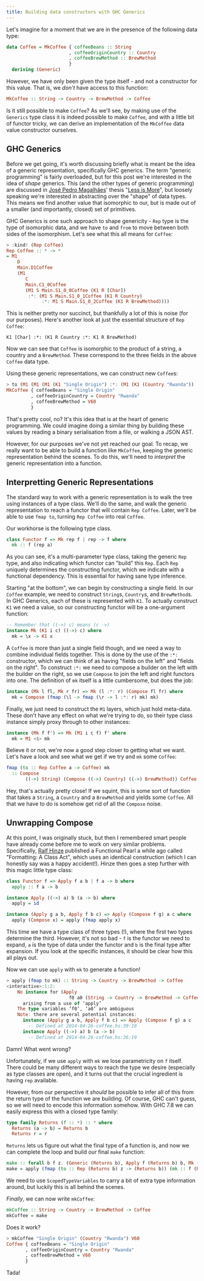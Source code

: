 ```yaml
---
title: Building data constructors with GHC Generics
---
```


Let's imagine for a moment that we are in the presence of the following data
type:

```haskell
data Coffee = MkCoffee { coffeeBeans :: String
                       , coffeeOriginCountry :: Country
                       , coffeeBrewMethod :: BrewMethod
                       }
  deriving (Generic)
```

However, we have only been given the type itself - and not a constructor for
this value. That is, we *don't* have access to this function:

```haskell
MkCoffee :: String -> Country -> BrewMethod -> Coffee
```

Is it still possible to make `Coffee`? As we'll see, by making use of the
`Generics` type class it is indeed possible to make `Coffee`, and with a little
bit of functor tricky, we can derive an implementation of the `MkCoffee` data
value constructor ourselves.

## GHC Generics

Before we get going, it's worth discussing briefly what is meant be the idea of
a generic representation, specifically GHC generics. The term "generic
programming" is fairly overloaded, but for this post we're interested in the idea
of *shape* generics. This (and the other types of generic programming) are
discussed in [José Pedro Magalhães](http://dreixel.net)' thesis
"[Less is More](http://dreixel.net/research/pdf/thesis.pdf‎)", but loosely
speaking we're interested in abstracting over the "shape" of data types. This
means we find another value that isomorphic to our, but is made out of a smaller
(and importantly, closed) set of primitives.

GHC Generics is one such approach to shape genericity - `Rep` type is the type
of isomorphic data, and we have `to` and `from` to move between both sides of
the isomorphism. Let's see what this all means for `Coffee`:

```haskell
> :kind! (Rep Coffee)
Rep Coffee :: * -> *
= M1
    D
    Main.D1Coffee
    (M1
       C
       Main.C1_0Coffee
       (M1 S Main.S1_0_0Coffee (K1 R [Char])
        :*: (M1 S Main.S1_0_1Coffee (K1 R Country)
             :*: M1 S Main.S1_0_2Coffee (K1 R BrewMethod))))
```

This is neither pretty nor succinct, but thankfully a lot of this is noise (for
our purposes). Here's another look at just the essential structure of `Rep
Coffee`:

```
K1 [Char] :*: (K1 R Country :*: K1 R BrewMethod)
```

Now we can see that `Coffee` is isomorphic to the product of a string, a country
and a `BrewMethod`. These correspond to the three fields in the above `Coffee`
data type.

Using these generic representations, we can construct new `Coffee`s:

```haskell
> to (M1 (M1 (M1 (K1 "Single Origin") :*: (M1 (K1 (Country "Rwanda")) :*: M1 (K1 V60))))) :: Coffee
MkCoffee { coffeeBeans = "Single Origin"
         , coffeeOriginCountry = Country "Rwanda"
         , coffeeBrewMethod = V60
         }
```

That's pretty cool, no? It's this idea that is at the heart of generic
programming. We could imagine doing a similar thing by building these values by
reading a binary serialisation from a file, or walking a JSON AST.

However, for our purposes we've not yet reached our goal. To recap, we really
want to be able to build a function like `MkCoffee`, keeping the generic
representation behind the scenes. To do this, we'll need to *interpret* the
generic representation into a function.

## Interpretting Generic Representations

The standard way to work with a generic representation is to walk the tree using
instances of a type class. We'll do the same, and walk the generic
representation to reach a functor that will contain `Rep Coffee`. Later, we'll
be able to use `fmap to`, turning `Rep Coffee` into real `Coffee`.

Our workhorse is the following type class.

```haskell
class Functor f => Mk rep f | rep -> f where
  mk :: f (rep a)
```

As you can see, it's a multi-parameter type class, taking the generic `Rep`
type, and also indicating which functor can "build" this `Rep`. Each `Rep`
uniquely determines the constructing functor, which we indicate with a
functional dependency. This is essential for having sane type inference.

Starting "at the bottom", we can begin by constructing a single field. In our
`Coffee` example, we need to construct `String`s, `Country`s, and
`BrewMethod`s. In GHC Generics, each of these is represented with `K1`. To
actually construct `K1` we need a value, so our constructing functor will be a
one-argument function:

```haskell
-- Remember that ((->) c) means (c ->)
instance Mk (K1 i c) ((->) c) where
  mk = \x -> K1 x
```

A `Coffee` is more than just a single field though, and we need a way to combine
individual fields together. This is done by the use of the `:*:` constructor,
which we can think of as having "fields on the left" and "fields on the
right". To construct `:*:` we need to compose a builder on the left with
the builder on the right, so we use `Compose` to join the left and right
functors into one. The definition of `mk` itself is a little cumbersome, but
does the job:

```haskell
instance (Mk l fl, Mk r fr) => Mk (l :*: r) (Compose fl fr) where
  mk = Compose (fmap (\l -> fmap (\r -> l :*: r) mk) mk)
```

Finally, we just need to construct the `M1` layers, which just hold
meta-data. These don't have any effect on what we're trying to do, so their type
class instance simply proxy through to other instances:

```haskell
instance (Mk f f') => Mk (M1 i c f) f' where
  mk = M1 <$> mk
```

Believe it or not, we're now a good step closer to getting what we want. Let's
have a look and see what we get if we try and `mk` some `Coffee`:

```haskell
fmap (to :: Rep Coffee a -> Coffee) mk
  :: Compose
       ((->) String) (Compose ((->) Country) ((->) BrewMethod)) Coffee
```

Hey, that's actually pretty close! If we squint, this is some sort of function
that takes a `String`, a `Country` and a `BrewMethod` and yields some
`Coffee`. All that we have to do is somehow get rid of all the `Compose` noise.

## Unwrapping Compose

At this point, I was originally stuck, but then I remembered smart people have
already come before me to work on very similar problems. Specifically,
[Ralf Hinze](http://www.cs.ox.ac.uk/people/ralf.hinze/publications/index.html)
published a Functional Pearl a while ago called "Formatting: A Class Act", which
uses an identical construction (which I can honestly say was a happy
accident!). Hinze then goes a step further with this magic little type class:

```haskell
class Functor f => Apply f a b | f a -> b where
  apply :: f a -> b

instance Apply ((->) a) b (a -> b) where
  apply = id

instance (Apply g a b, Apply f b c) => Apply (Compose f g) a c where
  apply (Compose x) = apply (fmap apply x)
```

This time we have a type class of three types (!), where the first two types
determine the third. However, it's not so bad - `f` is the functor we need to
expand, `a` is the type of data under the functor and `b` is the final type
after expansion. If you look at the specific instances, it should be clear how
this all plays out.

Now we can use `apply` with `mk` to generate a function!

```haskell
> apply (fmap to mk) :: String -> Country -> BrewMethod -> Coffee
<interactive>:1:2:
    No instance for (Apply
                       f0 a0 (String -> Country -> BrewMethod -> Coffee))
      arising from a use of ‘apply’
    The type variables ‘f0’, ‘a0’ are ambiguous
    Note: there are several potential instances:
      instance (Apply g a b, Apply f b c) => Apply (Compose f g) a c
        -- Defined at 2014-04-26-coffee.hs:39:10
      instance Apply ((->) a) b (a -> b)
        -- Defined at 2014-04-26-coffee.hs:36:10
```

Damn! What went wrong?

Unfortunately, if we use `apply` with `mk` we lose parametricity on `f`
itself. There could be many different ways to reach the type we desire
(especially as type classes are open), and it turns out that the crucial
ingredient is having `rep` available.

However, from our perspective it *should* be possible to infer all of this from
the return type of the function we are building. Of course, GHC can't guess, so
we will need to encode this information somehow. With GHC 7.8 we can easily
express this with a closed type family:

```haskell
type family Returns (f :: *) :: * where
  Returns (a -> b) = Returns b
  Returns r = r
```

`Returns` lets us figure out what the final type of a function is, and now we
can complete the loop and build our final `make` function:

```haskell
make :: forall b f z. (Generic (Returns b), Apply f (Returns b) b, Mk (Rep (Returns b)) f) => b
make = apply (fmap (to :: Rep (Returns b) z -> (Returns b)) (mk :: f (Rep (Returns b) z)))
```

We need to use `ScopedTypeVariables` to carry a bit of extra type information
around, but luckily this is all behind the scenes.

*Finally*, we can now write `mkCoffee`:

```haskell
mkCoffee :: String -> Country -> BrewMethod -> Coffee
mkCoffee = make
```

Does it work?

```haskell
> mkCoffee "Single Origin" (Country "Rwanda") V60
Coffee { coffeeBeans = "Single Origin"
       , coffeeOriginCountry = Country "Rwanda"
       , coffeeBrewMethod = V60
       }
```

Tada!
